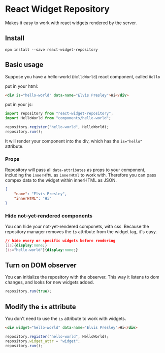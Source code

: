 # React Widget Repository

Makes it easy to work with react widgets rendered by the server.

## Install

`npm install --save react-widget-repository`

## Basic usage

Suppose you have a hello-world (`HelloWorld`) react component, called `Hello`

put in your html:

```html
<div is="hello-world" data-name="Elvis Presley">Hi</div>
```

put in your js:

```js
import repository from "react-widget-repository";
import HelloWorld from "components/hello-world";

repository.register("hello-world", HelloWorld);
repository.run();
```

It will render your component into the div, which has the `is="hello"` attribute. 

### Props

Repository will pass all `data-attributes` as props to your component, including the `innerHTML` as `innerHtml` to work with. Therefore you can pass compex data to the widget within innerHTML as JSON.

```json
{
	"name": "Elvis Presley",
	"innerHTML": "Hi"
}
```

### Hide not-yet-rendered components

You can hide your not-yet-rendered componets, with css. Because the repository manager removes the `is` attribute from the widget tag, it's easy.

```css
// hide every or specific widgets before rendering
[is]{display:none;}
[is="hello-world"]{display:none;}
```

## Turn on DOM observer

You can initialize the repository with the observer. This way it listens to dom changes, and looks for new widgets added.

```js
repository.run(true);
```

## Modify the `is` attribute

You don't need to use the `is` attribute to work with widgets.

```html
<div widget="hello-world" data-name="Elvis Presley">Hi</div>
```

```js
repository.register("hello-world", HelloWorld);
repository.widget_attr = "widget";
repository.run();
```